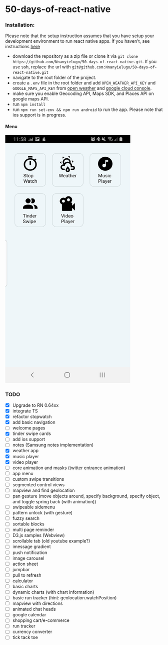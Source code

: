 # 50-days-of-react-native

### Installation:

Please note that the setup instruction assumes that you have setup your development environment to run react native apps. If you haven't, see instructions [here](https://reactnative.dev/docs/environment-setup)

- download the repository as a zip file or clone it via `git clone https://github.com/Nnanyielugo/50-days-of-react-native.git`. If you use ssh, replace the url with `git@github.com:Nnanyielugo/50-days-of-react-native.git`
- navigate to the root folder of the project.
- create a `.env` file in the root folder and add `OPEN_WEATHER_API_KEY` and `GOOGLE_MAPS_API_KEY` from [open weather](https://openweathermap.org/api) and [google cloud console](https://developers.google.com/maps/documentation/javascript/get-api-key).
- make sure you enable Geocoding API, Maps SDK, and Places API on google maps API.
- run `npm install`
- run `npm run set-env && npm run android` to run the app. Please note that ios support is in progress.

#### Menu
<img src="assets/demos/Menu.jpeg" width="400" height="790">

### TODO

- [x] Upgrade to RN 0.64xx
- [x] integrate TS
- [x] refactor stopwatch
- [x] add basic navigation
- [ ] welcome pages
- [x] tinder swipe cards
- [ ] add ios support
- [ ] notes (Samsung notes implementation)
- [x] weather app
- [x] music player
- [x] video player
- [ ] core animation and masks (twitter entrance animation)
- [ ] app menu
- [ ] custom swipe transitions
- [ ] segmented control views
- [ ] mapview and find geolocation
- [ ] pan gesture (move objects around, specify background, specify object, and toggle spring back (with animation))
- [ ] swipeable sidemenu
- [ ] pattern unlock (with gesture)
- [ ] fuzzy search
- [ ] sortable blocks
- [ ] multi page reminder
- [ ] D3.js samples (Webview)
- [ ] scrollable tab (old youtube example?)
- [ ] imessage gradient
- [ ] push notification
- [ ] image carousel
- [ ] action sheet
- [ ] jumpbar
- [ ] pull to refresh
- [ ] calculator
- [ ] basic charts
- [ ] dynamic charts (with chart information)
- [ ] basic run tracker (hint: geolocation.watchPosition)
- [ ] mapview with directions
- [ ] animated chat heads
- [ ] google calendar
- [ ] shopping cart/e-commerce
- [ ] run tracker
- [ ] currency converter
- [ ] tick tack toe
